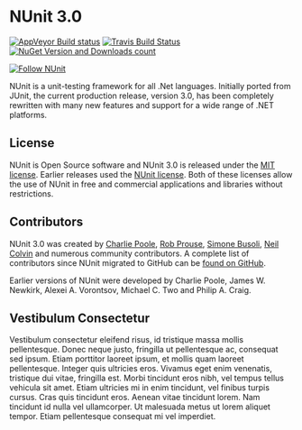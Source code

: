 # NUnit 3.0 #

[![AppVeyor Build status](https://ci.appveyor.com/api/projects/status/3xfkxtnkrts1x06q/branch/master?svg=true)](https://ci.appveyor.com/project/CharliePoole/nunit/branch/master) [![Travis Build Status](https://travis-ci.org/nunit/nunit.svg?branch=master)](https://travis-ci.org/nunit/nunit) [![NuGet Version and Downloads count](https://buildstats.info/nuget/NUnit)](https://www.nuget.org/packages/NUnit) 

[![Follow NUnit](https://img.shields.io/twitter/follow/nunit.svg?style=social)](https://twitter.com/nunit)

NUnit is a unit-testing framework for all .Net languages. Initially ported from JUnit, the current production release, version 3.0, has been completely rewritten with many new features and support for a wide range of .NET platforms.

## License ##

NUnit is Open Source software and NUnit 3.0 is released under the [MIT license](http://www.nunit.org/nuget/nunit3-license.txt). Earlier releases used the [NUnit license](http://www.nunit.org/nuget/license.html). Both of these licenses allow the use of NUnit in free and commercial applications and libraries without restrictions.

## Contributors ##

NUnit 3.0 was created by [Charlie Poole](https://github.com/CharliePoole), [Rob Prouse](https://github.com/rprouse), [Simone Busoli](https://github.com/simoneb), [Neil Colvin](https://github.con/oznetmaster) and numerous community contributors. A complete list of contributors since NUnit migrated to GitHub can be [found on GitHub](https://github.com/nunit/nunit/graphs/contributors).

Earlier versions of NUnit were developed by Charlie Poole, James W. Newkirk, Alexei A. Vorontsov, Michael C. Two and Philip A. Craig.

## Vestibulum Consectetur

Vestibulum consectetur eleifend risus, id tristique massa mollis pellentesque.
Donec neque justo, fringilla ut pellentesque ac, consequat sed ipsum. Etiam
porttitor laoreet ipsum, et mollis quam laoreet pellentesque. Integer quis
ultricies eros. Vivamus eget enim venenatis, tristique dui vitae, fringilla est.
Morbi tincidunt eros nibh, vel tempus tellus vehicula sit amet. Etiam ultricies
mi in enim tincidunt, vel finibus turpis cursus. Cras quis tincidunt eros.
Aenean vitae tincidunt lorem. Nam tincidunt id nulla vel ullamcorper. Ut
malesuada metus ut lorem aliquet tempor. Etiam pellentesque consequat mi vel
imperdiet.